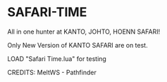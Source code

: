 # SAFARI-TIME
All in one hunter at KANTO, JOHTO, HOENN SAFARI!


Only New Version of KANTO SAFARI are on test.

LOAD "Safari Time.lua" for testing


CREDITS: MeltWS - Pathfinder
